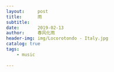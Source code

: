 ```yaml
---
layout:     post
title:      雨
subtitle:  
date:       2019-02-13
author:     春风化雨
header-img: img/Locorotondo - Italy.jpg
catalog: true
tags:
    - music
    
---
```


